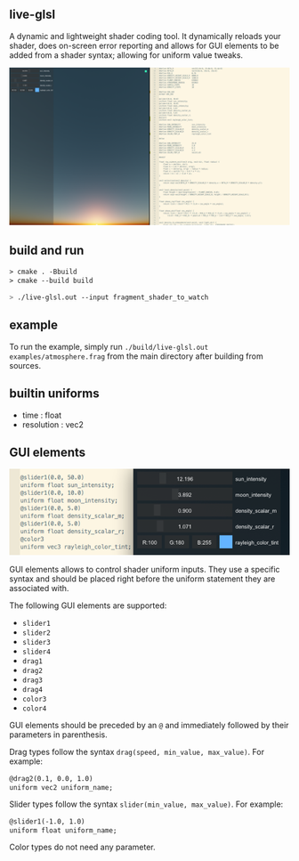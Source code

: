 live-glsl
---------

A dynamic and lightweight shader coding tool. It dynamically reloads your shader, does on-screen error reporting and allows for GUI elements to be added from a shader syntax; allowing for uniform value tweaks.

![](images/screenshot.png)

build and run
-------------
```
> cmake . -Bbuild
> cmake --build build
```

```bash
> ./live-glsl.out --input fragment_shader_to_watch
```

example
-------

To run the example, simply run `./build/live-glsl.out examples/atmosphere.frag` from the main directory after building from sources.

builtin uniforms
----------------
 + time : float
 + resolution : vec2

GUI elements
------------

![](images/screenshot3.png)

GUI elements allows to control shader uniform inputs. They use a specific syntax and should be placed right before the uniform statement they are associated with.

The following GUI elements are supported:

- `slider1`
- `slider2`
- `slider3`
- `slider4`
- `drag1`
- `drag2`
- `drag3`
- `drag4`
- `color3`
- `color4`

GUI elements should be preceded by an `@` and immediately followed by their parameters in parenthesis.

Drag types follow the syntax `drag(speed, min_value, max_value)`. For example:
```
@drag2(0.1, 0.0, 1.0)
uniform vec2 uniform_name;
```

Slider types follow the syntax `slider(min_value, max_value)`. For example:
```
@slider1(-1.0, 1.0)
uniform float uniform_name;
```

Color types do not need any parameter.

